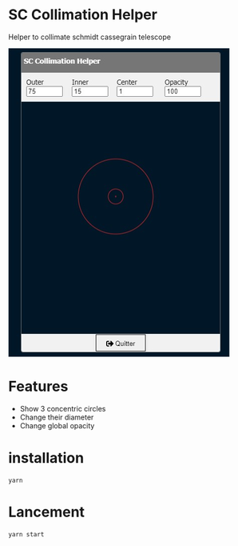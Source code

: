# SC Collimation Helper

Helper to collimate schmidt cassegrain telescope

![Cybernetically enhanced web apps: Svelte](assets/SCCH.jpg)

# Features

- Show 3 concentric circles
- Change their diameter
- Change global opacity

# installation

```
yarn
```

# Lancement

```
yarn start
```